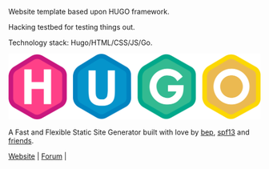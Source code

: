 Website template based upon HUGO framework.

Hacking testbed for testing things out.

Technology stack: Hugo/HTML/CSS/JS/Go.

<img src="https://raw.githubusercontent.com/gohugoio/gohugoioTheme/master/static/images/hugo-logo-wide.svg?sanitize=true" alt="Hugo" width="565">

A Fast and Flexible Static Site Generator built with love by [bep](https://github.com/bep), [spf13](http://spf13.com/) and [friends](https://github.com/gohugoio/hugo/graphs/contributors).

[Website](https://gohugo.io) |
[Forum](https://discourse.gohugo.io) |
